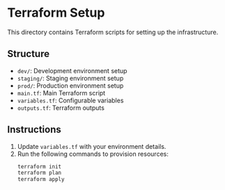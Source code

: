 # Terraform Setup

This directory contains Terraform scripts for setting up the infrastructure.

## Structure
- `dev/`: Development environment setup
- `staging/`: Staging environment setup
- `prod/`: Production environment setup
- `main.tf`: Main Terraform script
- `variables.tf`: Configurable variables
- `outputs.tf`: Terraform outputs

## Instructions
1. Update `variables.tf` with your environment details.
2. Run the following commands to provision resources:
   ```sh
   terraform init
   terraform plan
   terraform apply